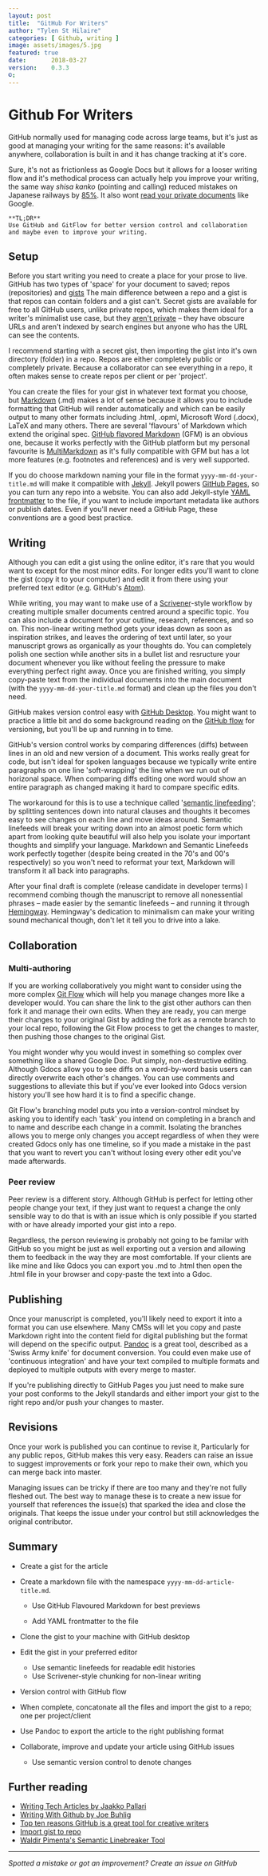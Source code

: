 ```yaml
---
layout: post
title:  "GitHub For Writers"
author: "Tylen St Hilaire"
categories: [ Github, writing ]
image: assets/images/5.jpg
featured: true
date:       2018-03-27
version:    0.3.3
©:
---
```


# Github For Writers

GitHub normally used for managing code 
across large teams, 
but it's just as good at managing your writing 
for the same reasons: 
it's available anywhere, 
collaboration is built in 
and it has change tracking at it's core.

Sure, 
it's not as frictionless as Google Docs 
but it allows for a looser writing flow 
and it's methodical process 
can actually help you improve your writing, 
the same way *shisa kanko* (pointing and calling) 
reduced mistakes on Japanese railways by [85%](https://www.japantimes.co.jp/news/2008/10/21/reference/jr-gestures/#.VL7Xg-d2MTk). 
It also wont [read your private documents](https://www.telegraph.co.uk/technology/2017/11/01/google-reading-docs/) like Google.

```
**TL;DR**
Use GitHub and GitFlow for better version control and collaboration and maybe even to improve your writing.
```

## Setup

Before you start writing 
you need to create a place for your prose to live.
GitHub has two types of 'space' for your document to saved; 
repos (repositories) and [gists](https://help.github.com/articles/about-gists/) 
The main difference between a repo and a gist 
is that repos can contain folders 
and a gist can't. 
Secret gists are available for free to all GitHub users, 
unlike private repos, 
which makes them ideal for a writer's minimalist use case, 
but they [aren't private](https://help.github.com/articles/about-gists/#secret-gists) – 
they have obscure URLs and aren't indexed by search engines 
but anyone who has the URL can see the contents.

I recommend starting with a secret gist, 
then importing the gist into it's own directory (folder) 
in a repo.
Repos are either completely public or completely private. 
Because a collaborator can see everything in a repo, 
it often makes sense to create repos per client or per 'project'.

You can create the files for your gist in whatever text format you choose, 
but [Markdown](https://daringfireball.net/projects/markdown/) (.md) makes a lot of sense 
because it allows you to include formatting 
that GitHub will render automatically 
and which can be easily output to many other formats 
including .html, .opml, Microsoft Word (.docx), LaTeX 
and many others. 
There are several 'flavours' of Markdown which extend the original spec. 
[GitHub flavored Markdown](https://guides.github.com/features/mastering-markdown/) (GFM) is an obvious one, 
because it works perfectly with the GitHub platform 
but my personal favourite is [MultiMarkdown](http://fletcherpenney.net/multimarkdown/) 
as it's fully compatible with GFM 
but has a lot more features 
(e.g. footnotes and references) 
and is very well supported.

If you do choose markdown 
naming your file in the format `yyyy-mm-dd-your-title.md` 
will make it compatible with [Jekyll](https://jekyllrb.com). 
Jekyll powers [GitHub Pages](https://pages.github.com), 
so you can turn any repo into a website.
You can also add Jekyll-style [YAML frontmatter](https://jekyllrb.com/docs/frontmatter/) to the file, 
if you want to include important metadata 
like authors or publish dates. 
Even if you'll never need a GitHub Page, 
these conventions are a good best practice.

## Writing

Although you can edit a gist using the online editor, 
it's rare that you would want to 
except for the most minor edits. 
For longer edits you'll want to clone the gist (copy it to your computer) 
and edit it from there using your preferred text editor (e.g. GitHub's [Atom](https://atom.io)). 

While writing, you may want to make use of a [Scrivener](https://literatureandlatte.com/scrivener/overview)-style workflow 
by creating multiple smaller documents 
centred around a specific topic. 
You can also include a document for your outline, research, references, 
and so on. 
This non-linear writing method 
gets your ideas down as soon as inspiration strikes, 
and leaves the ordering of text until later, 
so your manuscript grows as organically as your thoughts do. 
You can completely polish one section 
while another sits in a bullet list 
and resructure your document whenever you like 
without feeling the pressure 
to make everything perfect right away.
Once you are finished writing, 
you simply copy-paste text 
from the individual documents 
into the main document 
(with the `yyyy-mm-dd-your-title.md` format) 
and clean up the files you don't need.

GitHub makes version control easy with [GitHub Desktop](https://desktop.github.com). 
You might want to practice a little bit 
and do some background reading on the [GitHub flow](https://guides.github.com/introduction/flow/) for versioning, 
but you'll be up and running in to time.

GitHub's version control works by comparing differences (diffs) 
between lines in an old and new version of a document. 
This works really great for code, 
but isn't ideal for spoken languages 
because we typically write entire paragraphs on one line 
'soft-wrapping' the line when we run out of horizonal space. 
When comparing diffs 
editing one word would show an entire paragraph as changed 
making it hard to compare specific edits.

The workaround for this 
is to use a technique called '[semantic linefeeding](http://rhodesmill.org/brandon/2012/one-sentence-per-line/)'; 
by splitting sentences down 
into natural clauses and thoughts 
it becomes easy to see changes on each line 
and move ideas around. 
Semantic linefeeds will break your writing down 
into an almost poetic form 
which apart from looking quite beautiful 
will also help you isolate your important thoughts 
and simplify your language. 
Markdown and Semantic Linefeeds work perfectly together 
(despite being created in the 70's and 00's respectively) 
so you won't need to reformat your text, 
Markdown will transform it all back into paragraphs.

After your final draft is complete 
(release candidate in developer terms) 
I recommend combing though the manuscript 
to remove all nonessential phrases 
– made easier by the semantic linefeeds – 
and running it through [Hemingway](http://www.hemingwayapp.com). 
Hemingway's dedication to minimalism can make your writing sound mechanical though, 
don't let it tell you to drive into a lake.

## Collaboration

### Multi-authoring

If you are working collaboratively 
you might want to consider using the more complex [Git Flow](https://nvie.com/posts/a-successful-git-branching-model/) 
which will help you manage changes 
more like a developer would. 
You can share the link to the gist 
other authors can then fork it 
and manage their own edits. 
When they are ready, 
you can merge their changes to your original Gist 
by adding the fork as a remote branch to your local repo, 
following the Git Flow process to get the changes to master, 
then pushing those changes to the original Gist.

You might wonder why you would invest in something so complex 
over something like a shared Google Doc. 
Put simply, non-destructive editing. 
Although Gdocs allow you to see diffs on a word-by-word basis 
users can directly overwrite each other's changes. 
You can use comments and suggestions to alleviate this 
but if you've ever looked into Gdocs version history 
you'll see how hard it is to find a specific change. 

Git Flow's branching model puts you into a 
version-control mindset 
by asking you to identify each 'task' you intend on completing in a branch 
and to name and describe each change in a commit. 
Isolating the branches allows you to merge only changes you accept 
regardless of when they were created 
Gdocs only has one timeline, 
so if you made a mistake in the past 
that you want to revert 
you can't without losing every other edit you've made afterwards.

### Peer review

Peer review is a different story. 
Although GitHub is perfect for letting other people change your text, 
if they just want to request a change 
the only sensible way to do that is with an issue 
which is only possible if you started with 
or have already imported your gist 
into a repo.

Regardless, 
the person reviewing is probably not going to be familar with GitHub 
so you might be just as well exporting out a version 
and allowing them to feedback in the way they are most comfortable.
If your clients are like mine 
and like Gdocs 
you can export you .md to .html 
then open the .html file in your browser 
and copy-paste the text into a Gdoc.

## Publishing

Once your manuscript is completed, 
you'll likely need to export it into a format you can use elsewhere. 
Many CMSs will let you copy and paste Markdown 
right into the content field for digital publishing 
but the format will depend on the specific output. 
[Pandoc](http://pandoc.org) is a great tool, 
described as a 'Swiss Army knife' for document conversion. 
You could even make use of 'continuous integration' 
and have your text compiled to multiple formats 
and deployed to multiple outputs 
with every merge to master.

If you're publishing directly to GitHub Pages 
you just need to make sure your post conforms to the Jekyll standards 
and either import your gist to the right repo and/or push your changes to master.

## Revisions

Once your work is published 
you can continue to revise it, 
Particularly for any public repos, 
GitHub makes this very easy. 
Readers can raise an issue to suggest improvements 
or fork your repo to make their own, 
which you can merge back into master.

Managing issues can be tricky if there are too many
and they're not fully fleshed out. 
The best way to manage these is to 
create a new issue for yourself 
that references the issue(s) that sparked the idea 
and close the originals. 
That keeps the issue under your control 
but still acknowledges the original contributor.

## Summary

* Create a gist for the article 

* Create a markdown file with the namespace `yyyy-mm-dd-article-title.md`.

  * Use GitHub Flavoured Markdown for best previews


  * Add YAML frontmatter to the file

* Clone the gist to your machine with GitHub desktop

* Edit the gist in your preferred editor

  * Use semantic linefeeds for readable edit histories
  * Use Scrivener-style chunking for non-linear writing

* Version control with GitHub flow

* When complete, concatonate all the files and import the gist to a repo; one per project/client

* Use Pandoc to export the article to the right publishing format

* Collaborate, improve and update your article using GitHub issues

  * Use semantic version control to denote changes

## Further reading

* [Writing Tech Articles by Jaakko Pallari](https://gist.github.com/jkpl/b2ec253dee7c97ff150487479a7cf7ba)
* [Writing With Github by Joe Buhlig](https://joebuhlig.com/writing-with-github/)
* [Top ten reasons GitHub is a great tool for creative writers](https://medium.com/@jjmerelo/top-ten-reasons-github-is-a-great-tool-for-creative-writers-d0e8b27de71d)
* [Import gist to repo](https://stackoverflow.com/questions/13671328/transfer-gist-repo-to-github/37144960#37144960)
* [Waldir Pimenta's Semantic Linebreaker Tool](https://github.com/waldyrious/semantic-linebreaker)


------

*Spotted a mistake or got an improvement? Create an issue on GitHub*
